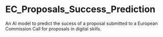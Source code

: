 # EC_Proposals_Success_Prediction
An AI model to predict the sucess of a proposal submitted to a European Commission Call for proposals in digital skills.
